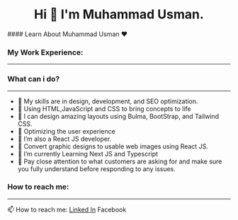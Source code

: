 
<h1 align="center">Hi 👋 I'm Muhammad Usman.</h1>
#### Learn About Muhammad Usman ❤️

### My Work Experience:
---

### What can i do?
---
* 👯 My skills are in design, development, and SEO optimization.
* 👯 Using HTML,JavaScript and CSS to bring concepts to life
* 🎨 I can design amazing layouts using Bulma, BootStrap, and Tailwind CSS.
* 👯 Optimizing the user experience
* 🌱 I’m also a React JS developer.
*  🔨 Convert graphic designs to usable web images using React JS.
* 🔭 I’m currently Learning Next JS and Typescript
* 📝 Pay close attention to what customers are asking for and make sure you fully understand before responding to any issues.

### How to reach me:
---
📫 How to reach me: [Linked In](https://www.linkedin.com/in/muhammad-usman-380a8a248/) Facebook
<!--
**Usmanlovescode/Usmanlovescode** is a ✨ _special_ ✨ repository because its `README.md` (this file) appears on your GitHub profile.

Here are some ideas to get you started:

-  ...
- 🌱 I’m currently learning ...
- 👯 I’m looking to collaborate on ...
- 🤔 I’m looking for help with ...
- 💬 Ask me about ...
- 📫 How to reach me: ...
- 😄 Pronouns: ...
- ⚡ Fun fact: ...
-->


